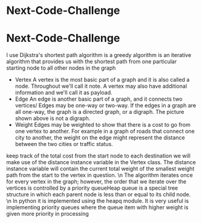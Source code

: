 # Next-Code-Challenge
# Next-Code-Challenge
I use Dijkstra's shortest path algorithm  is a greedy algorithm is an iterative algorithm that provides us with the shortest path from one particular starting node  to all other nodes in the graph

- Vertex A vertex is the most basic part of a graph and it is also called a node. Throughout we'll call it note. A vertex may also have additional information and we'll call it as payload.
- Edge An edge is another basic part of a graph, and it connects two vertices/ Edges may be one-way or two-way. If the edges in a graph are all one-way, the graph is a directed graph, or a digraph. The picture shown above is not a digraph.
- Weight Edges may be weighted to show that there is a cost to go from one vertex to another. For example in a graph of roads that connect one city to another, the weight on the edge might represent the distance between the two cities or traffic status.

keep track of the total cost from the start node to each destination we will make use of the distance instance variable in the Vertex class. The distance instance variable will contain the current total weight of the smallest weight path from the start to the vertex in question. \n
The algorithm iterates once for every vertex in the graph; however, the order that we iterate over the vertices is controlled by a priority queueHeap queue is a special tree structure in which each parent node is less than or equal to its child node. \n
In python it is implemented using the heapq module. It is very useful is implementing priority queues where the queue item with higher weight is given more priority in processing
